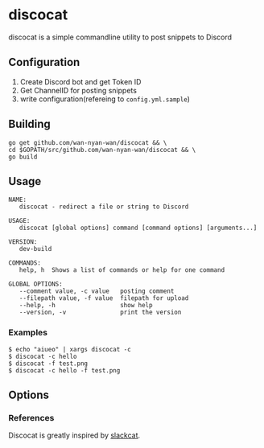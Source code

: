# discocat

discocat is a simple commandline utility to post snippets to Discord

## Configuration

1. Create Discord bot and get Token ID
2. Get ChannelID for posting snippets
3. write configuration(refereing to `config.yml.sample`)

## Building

```
go get github.com/wan-nyan-wan/discocat && \
cd $GOPATH/src/github.com/wan-nyan-wan/discocat && \
go build
```

## Usage

```
NAME:
   discocat - redirect a file or string to Discord

USAGE:
   discocat [global options] command [command options] [arguments...]

VERSION:
   dev-build

COMMANDS:
   help, h  Shows a list of commands or help for one command

GLOBAL OPTIONS:
   --comment value, -c value   posting comment
   --filepath value, -f value  filepath for upload
   --help, -h                  show help
   --version, -v               print the version
```

### Examples

```
$ echo "aiueo" | xargs discocat -c
$ discocat -c hello
$ discocat -f test.png
$ discocat -c hello -f test.png
```

## Options

### References

Discocat is greatly inspired by [slackcat](https://github.com/bcicen/slackcat/blob/master/config.go).
